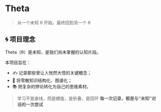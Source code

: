 # Theta

> 从一个未知 θ 开始，最终回到另一个 θ

## 🌀 项目理念

Theta（θ）是未知，是我们尚未掌握的认知片段。

本项目旨在：
- ✍️ 记录那些曾让人恍然大悟的关键概念；
- 🔗 将零散知识结构化、图谱化；
- 📚 把复杂的悖论转化为自己的思维素材。

> 学习不是直线，而是螺旋，是折叠，是回环 
> **每一次记录，都是与“未知”对话的一次尝试**
